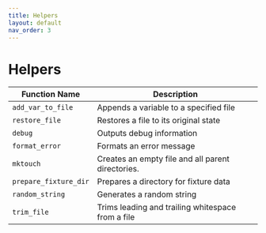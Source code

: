 ```yaml
---
title: Helpers
layout: default
nav_order: 3
---
```


# Helpers

| Function Name          | Description                                       |
| ---------------------- |---------------------------------------------------|
| `add_var_to_file`      | Appends a variable to a specified file            |
| `restore_file`         | Restores a file to its original state             |
| `debug`                | Outputs debug information                         |
| `format_error`         | Formats an error message                          |
| `mktouch`              | Creates an empty file and all parent directories. |
| `prepare_fixture_dir`  | Prepares a directory for fixture data             |
| `random_string`        | Generates a random string                         |
| `trim_file`            | Trims leading and trailing whitespace from a file |
